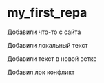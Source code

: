 # my_first_repa

Добавили что-то с сайта

Добавили  локальный текст

Добавили текст в новой ветке

Добавил лок конфликт